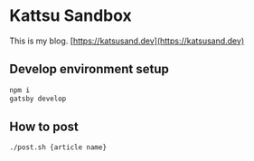 # Kattsu Sandbox

This is my blog.
[https://katsusand.dev](https://katsusand.dev)

## Develop environment setup

```sh
npm i
gatsby develop
```

## How to post

```sh
./post.sh {article name}
```
